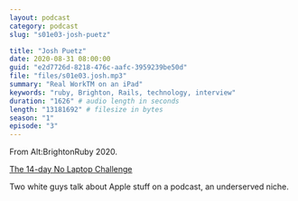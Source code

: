 ```yaml
---
layout: podcast
category: podcast
slug: "s01e03-josh-puetz"

title: "Josh Puetz"
date: 2020-08-31 08:00:00
guid: "e2d7726d-8218-476c-aafc-3959239be50d"
file: "files/s01e03.josh.mp3"
summary: "Real WorkTM on an iPad"
keywords: "ruby, Brighton, Rails, technology, interview"
duration: "1626" # audio length in seconds
length: "13181692" # filesize in bytes
season: "1"
episode: "3"
---
```


From Alt:BrightonRuby 2020.

[The 14-day No Laptop Challenge](https://brightonruby.com/2020/the-14-day-no-laptop-challenge-josh-puetz/)

Two white guys talk about Apple stuff on a podcast, an underserved niche.
